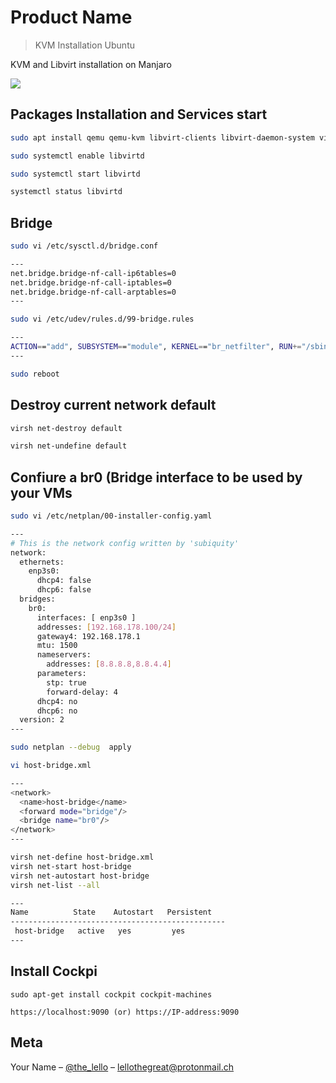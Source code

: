 # Product Name
> KVM Installation Ubuntu

KVM and Libvirt installation on Manjaro

![](header.png)

## Packages Installation and Services start

```sh
sudo apt install qemu qemu-kvm libvirt-clients libvirt-daemon-system virtinst bridge-utils
```

```sh
sudo systemctl enable libvirtd

sudo systemctl start libvirtd

systemctl status libvirtd
```


## Bridge 

```sh
sudo vi /etc/sysctl.d/bridge.conf

---
net.bridge.bridge-nf-call-ip6tables=0
net.bridge.bridge-nf-call-iptables=0
net.bridge.bridge-nf-call-arptables=0
---

sudo vi /etc/udev/rules.d/99-bridge.rules

---
ACTION=="add", SUBSYSTEM=="module", KERNEL=="br_netfilter", RUN+="/sbin/sysctl -p /etc/sysctl.d/bridge.conf"
---

sudo reboot

```

## Destroy current network default

```sh
virsh net-destroy default

virsh net-undefine default
```

## Confiure a br0 (Bridge interface to be used by your VMs

```sh
sudo vi /etc/netplan/00-installer-config.yaml

---
# This is the network config written by 'subiquity'
network:
  ethernets:
    enp3s0:
      dhcp4: false
      dhcp6: false
  bridges:
    br0:
      interfaces: [ enp3s0 ]
      addresses: [192.168.178.100/24]
      gateway4: 192.168.178.1
      mtu: 1500
      nameservers:
        addresses: [8.8.8.8,8.8.4.4]
      parameters:
        stp: true
        forward-delay: 4
      dhcp4: no
      dhcp6: no
  version: 2  
---

sudo netplan --debug  apply

vi host-bridge.xml

---
<network>
  <name>host-bridge</name>
  <forward mode="bridge"/>
  <bridge name="br0"/>
</network>
---

virsh net-define host-bridge.xml
virsh net-start host-bridge
virsh net-autostart host-bridge
virsh net-list --all

---
Name          State    Autostart   Persistent
------------------------------------------------
 host-bridge   active   yes         yes
---
```

## Install Cockpi


```
sudo apt-get install cockpit cockpit-machines

https://localhost:9090 (or) https://IP-address:9090

```



## Meta

Your Name – [@the_lello](https://twitter.com/the_lello) – lellothegreat@protonmail.ch
